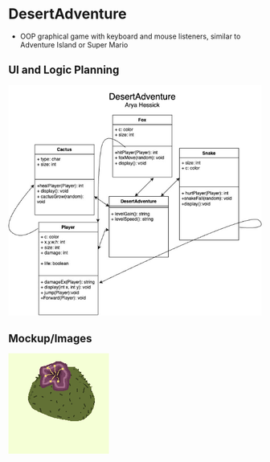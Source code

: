 # DesertAdventure
* OOP graphical game with keyboard and mouse listeners, similar to Adventure Island or Super Mario

## UI and Logic Planning
<img src="https://github.com/Ahessick/Indopro/blob/main/images/DesertAdventure1.jpg?raw=true">

## Mockup/Images
<img src="https://github.com/Ahessick/Indopro/blob/main/images/Cactus.png?raw=true">




















